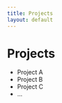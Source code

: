 ```yaml
---
title: Projects
layout: default
---
```


Projects
========

* Project A
* Project B
* Project C
* ...
